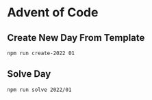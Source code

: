 # Advent of Code

## Create New Day From Template

```npm run create-2022 01```

## Solve Day

```npm run solve 2022/01```